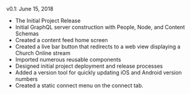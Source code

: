 v0.1: June 15, 2018

* The Initial Project Release
* Initial GraphQL server construction with People, Node, and Content Schemas
* Created a content feed home screen
* Created a live bar button that redirects to a web view displaying a Church Online stream
* Imported numerous reusable components
* Designed initial project deployment and release processes
* Added a version tool for quickly updating iOS and Android version numbers
* Created a static connect menu on the connect tab.
